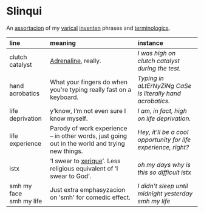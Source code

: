 # Slinqui

An [assortacion]() of my [varical]() [inventen]() phrases and [terminologics]().

| line | meaning | instance |
| :--- | :------ | :------- |
| clutch catalyst | [Adrenaline](https://wikipedia.org/wiki/Adrenaline), really. | *I was high on clutch catalyst during the test.* |
| hand acrobatics | What your fingers do when you're typing really fast on a keyboard. | *Typing in aLtErNyZiNg CaSe is literally hand acrobatics.* |
| life deprivation | y’know, I’m not even sure I know myself. | *I am, in fact, high on life deprivation.* |
| life experience | Parody of work experience – in other words, just going out in the world and trying new things. | *Hey, it’ll be a cool opportunity for life experience, right?* |
| istx | ‘I swear to [xerique]()’. Less religious equivalent of ‘I swear to God’. | *oh my days why is this so difficult istx* |
| smh my face <br> smh my life | Just extra emphasyzacion on 'smh' for comedic effect. | *I didn't sleep until midnight yesterday smh my life* |
